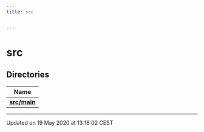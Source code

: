 ```yaml
---
title: src


---
```


# src





## Directories

| Name           |
| -------------- |
| **[src/main](Files/dir_5eb159725f84c66aafd839904a4acdd0.md#dir-src/main)**  |


















-------------------------------

Updated on 19 May 2020 at 13:18:02 CEST
